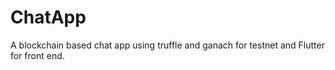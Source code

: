# ChatApp
A blockchain based chat app using truffle and ganach for testnet and Flutter for front end.

